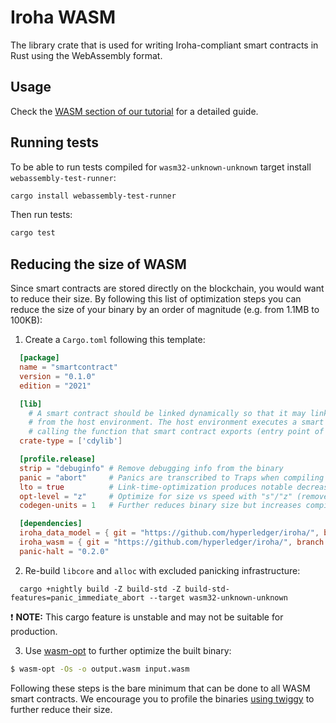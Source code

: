 # Iroha WASM

The library crate that is used for writing Iroha-compliant smart contracts in Rust using the WebAssembly format.

## Usage

Check the [WASM section of our tutorial](https://hyperledger.github.io/iroha-2-docs/guide/blockchain/wasm.html) for a detailed guide.

## Running tests

To be able to run tests compiled for `wasm32-unknown-unknown` target install `webassembly-test-runner`:

```bash
cargo install webassembly-test-runner
```

Then run tests:

```bash
cargo test
```

## Reducing the size of WASM

Since smart contracts are stored directly on the blockchain, you would want to reduce their size.
By following this list of optimization steps you can reduce the size of your binary by an order of magnitude
(e.g. from 1.1MB to 100KB):

1. Create a `Cargo.toml` following this template:

  ```toml
    [package]
    name = "smartcontract"
    version = "0.1.0"
    edition = "2021"

    [lib]
      # A smart contract should be linked dynamically so that it may link to functions exported
      # from the host environment. The host environment executes a smart contract by
      # calling the function that smart contract exports (entry point of execution)
    crate-type = ['cdylib']

    [profile.release]
    strip = "debuginfo" # Remove debugging info from the binary
    panic = "abort"     # Panics are transcribed to Traps when compiling for WASM
    lto = true          # Link-time-optimization produces notable decrease in binary size
    opt-level = "z"     # Optimize for size vs speed with "s"/"z" (removes vectorization)
    codegen-units = 1   # Further reduces binary size but increases compilation time

    [dependencies]
    iroha_data_model = { git = "https://github.com/hyperledger/iroha/", branch = "iroha2", default-features = false }
    iroha_wasm = { git = "https://github.com/hyperledger/iroha/", branch = "iroha2" }
    panic-halt = "0.2.0"
  ```

2. Re-build `libcore` and `alloc` with excluded panicking infrastructure:

  ```
    cargo +nightly build -Z build-std -Z build-std-features=panic_immediate_abort --target wasm32-unknown-unknown
  ```

  :exclamation: **NOTE:** This cargo feature is unstable and may not be suitable for production.

3. Use [wasm-opt](https://github.com/WebAssembly/binaryen) to further optimize the built binary:

  ```sh
  $ wasm-opt -Os -o output.wasm input.wasm
  ```

Following these steps is the bare minimum that can be done to all WASM smart contracts.
We encourage you to profile the binaries [using twiggy](https://rustwasm.github.io/twiggy/) to further reduce their size.
